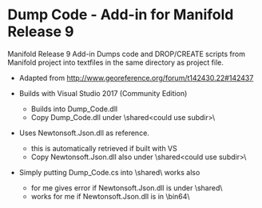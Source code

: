 # Dump Code - Add-in for Manifold Release 9 
Manifold Release 9 Add-in 
Dumps code and DROP/CREATE scripts from Manifold project into textfiles in the same directory as project file.


* Adapted from http://www.georeference.org/forum/t142430.22#142437
* Builds with Visual Studio 2017 (Community Edition)
  - Builds into Dump_Code.dll 
  - Copy Dump_Code.dll under <manifold>\shared\<could use subdir>\  
* Uses Newtonsoft.Json.dll as reference.
  - this is automatically retrieved if built with VS
  - Copy Newtonsoft.Json.dll also under <manifold>\shared\<could use subdir>\
  
* Simply putting Dump_Code.cs into <manifold>\shared\ works also
  - for me gives error if Newtonsoft.Json.dll is under <manifold>\shared\
  - works for me if Newtonsoft.Json.dll is in <manifold>\bin64\

